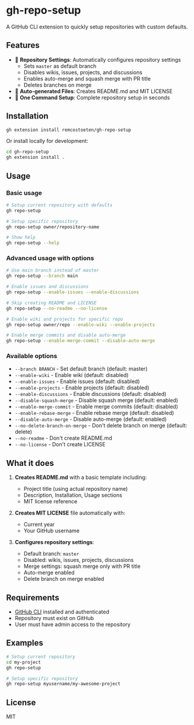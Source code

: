 # gh-repo-setup

A GitHub CLI extension to quickly setup repositories with custom defaults.

## Features

- 🔧 **Repository Settings**: Automatically configures repository settings
  - Sets `master` as default branch
  - Disables wikis, issues, projects, and discussions
  - Enables auto-merge and squash merge with PR title
  - Deletes branches on merge
- 📝 **Auto-generated Files**: Creates README.md and MIT LICENSE
- 🚀 **One Command Setup**: Complete repository setup in seconds

## Installation

```bash
gh extension install remcostoeten/gh-repo-setup
```

Or install locally for development:

```bash
cd gh-repo-setup
gh extension install .
```

## Usage

### Basic usage
```bash
# Setup current repository with defaults
gh repo-setup

# Setup specific repository
gh repo-setup owner/repository-name

# Show help
gh repo-setup --help
```

### Advanced usage with options
```bash
# Use main branch instead of master
gh repo-setup --branch main

# Enable issues and discussions
gh repo-setup --enable-issues --enable-discussions

# Skip creating README and LICENSE
gh repo-setup --no-readme --no-license

# Enable wiki and projects for specific repo
gh repo-setup owner/repo --enable-wiki --enable-projects

# Enable merge commits and disable auto-merge
gh repo-setup --enable-merge-commit --disable-auto-merge
```

### Available options
- `--branch BRANCH` - Set default branch (default: master)
- `--enable-wiki` - Enable wiki (default: disabled)
- `--enable-issues` - Enable issues (default: disabled)
- `--enable-projects` - Enable projects (default: disabled)
- `--enable-discussions` - Enable discussions (default: disabled)
- `--disable-squash-merge` - Disable squash merge (default: enabled)
- `--enable-merge-commit` - Enable merge commits (default: disabled)
- `--enable-rebase-merge` - Enable rebase merge (default: disabled)
- `--disable-auto-merge` - Disable auto-merge (default: enabled)
- `--no-delete-branch-on-merge` - Don't delete branch on merge (default: delete)
- `--no-readme` - Don't create README.md
- `--no-license` - Don't create LICENSE

## What it does

1. **Creates README.md** with a basic template including:
   - Project title (using actual repository name)
   - Description, Installation, Usage sections
   - MIT license reference

2. **Creates MIT LICENSE** file automatically with:
   - Current year
   - Your GitHub username

3. **Configures repository settings**:
   - Default branch: `master`
   - Disabled: wikis, issues, projects, discussions
   - Merge settings: squash merge only with PR title
   - Auto-merge enabled
   - Delete branch on merge enabled

## Requirements

- [GitHub CLI](https://cli.github.com/) installed and authenticated
- Repository must exist on GitHub
- User must have admin access to the repository

## Examples

```bash
# Setup current repository
cd my-project
gh repo-setup

# Setup specific repository
gh repo-setup myusername/my-awesome-project
```

## License

MIT
